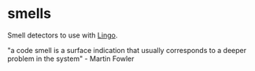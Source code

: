 # smells

Smell detectors to use with [Lingo](https://github.com/lingo-reviews/lingo).

"a code smell is a surface indication that usually corresponds to a deeper problem in the system" - Martin Fowler
